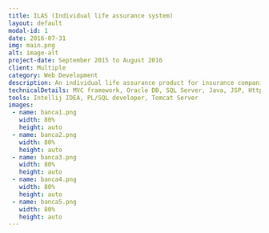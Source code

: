 ```yaml
---
title: ILAS (Individual life assurance system)
layout: default
modal-id: 1
date: 2016-07-31
img: main.png
alt: image-alt
project-date: September 2015 to August 2016
client: Multiple
category: Web Development
description: An individual life assurance product for insurance companies to facilitate the information gathering process and to automate the process of creating an insurance quote. This process reduced the paper work for the insurance firms and sped up the process by multiple folds; completing calculations in minutes which usually took days of manual work.
technicalDetails: MVC framework, Oracle DB, SQL Server, Java, JSP, HttpServlets, JavaScript, JQuery, JSTL, HTML, CSS 
tools: Intellij IDEA, PL/SQL developer, Tomcat Server
images:
 - name: banca1.png
   width: 80%
   height: auto
 - name: banca2.png
   width: 80%
   height: auto
 - name: banca3.png
   width: 80%
   height: auto
 - name: banca4.png
   width: 80%
   height: auto
 - name: banca5.png
   width: 80%
   height: auto            
---
```

